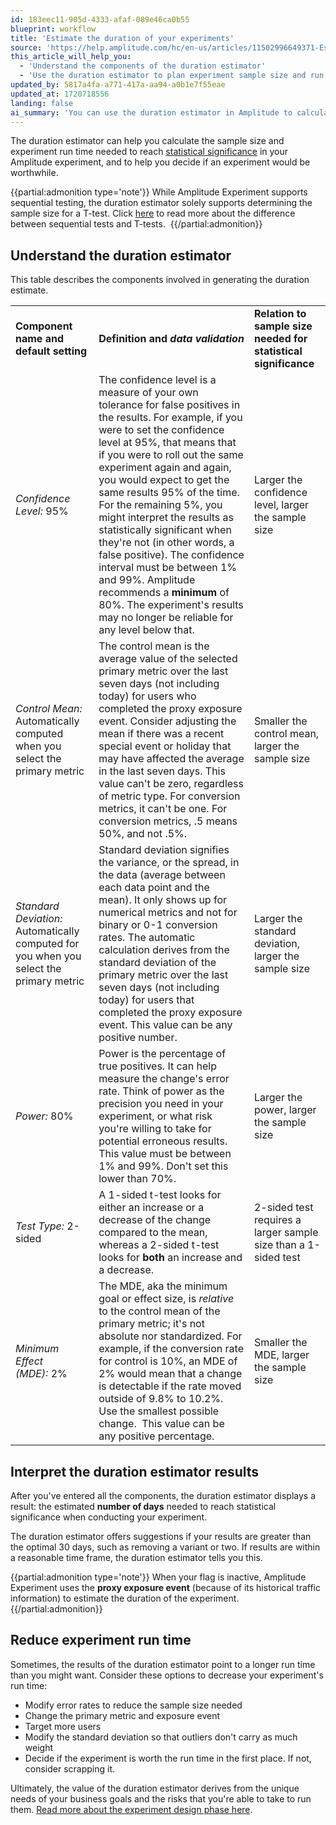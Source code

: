 ```yaml
---
id: 183eec11-905d-4333-afaf-089e46ca0b55
blueprint: workflow
title: 'Estimate the duration of your experiments'
source: 'https://help.amplitude.com/hc/en-us/articles/11502996649371-Estimate-the-duration-of-your-experiments'
this_article_will_help_you:
  - 'Understand the components of the duration estimator'
  - 'Use the duration estimator to plan experiment sample size and run time needed to reach statistical significance'
updated_by: 5817a4fa-a771-417a-aa94-a0b1e7f55eae
updated_at: 1720718556
landing: false
ai_summary: 'You can use the duration estimator in Amplitude to calculate the sample size and experiment run time needed for statistical significance. It helps you decide if an experiment is worthwhile. By understanding its components like confidence level, control mean, standard deviation, power, test type, and minimum effect, you can interpret the results it provides. The duration estimator suggests adjustments if the experiment takes more than 30 days. You can reduce experiment run time by modifying error rates, metrics, user targeting, and standard deviation. Ultimately, it helps align your experiment with your business goals and risk tolerance.'
---
```

The duration estimator can help you calculate the sample size and experiment run time needed to reach [statistical significance](https://en.wikipedia.org/wiki/Statistical_significance) in your Amplitude experiment, and to help you decide if an experiment would be worthwhile.

{{partial:admonition type='note'}}
 While Amplitude Experiment supports sequential testing, the duration estimator solely supports determining the sample size for a T-test. Click [here](https://amplitude.com/blog/sequential-test-vs-t-test) to read more about the difference between sequential tests and T-tests. 
{{/partial:admonition}}

## Understand the duration estimator

This table describes the components involved in generating the duration estimate.

|  |  |  |
| --- | --- | --- |
| **Component name and default setting** | **Definition and *data validation*** | **Relation to sample size needed for statistical significance** |
| *Confidence Level:* 95% | The confidence level is a measure of your own tolerance for false positives in the results. For example, if you were to set the confidence level at 95%, that means that if you were to roll out the same experiment again and again, you would expect to get the same results 95% of the time. For the remaining 5%, you might interpret the results as statistically significant when they're not (in other words, a false positive). The confidence interval must be between 1% and 99%. Amplitude recommends a **minimum** of 80%. The experiment's results may no longer be reliable for any level below that. | Larger the confidence level, larger the sample size |
| *Control Mean:* Automatically computed when you select the primary metric | The control mean is the average value of the selected primary metric over the last seven days (not including today) for users who completed the proxy exposure event. Consider adjusting the mean if there was a recent special event or holiday that may have affected the average in the last seven days. This value can't be zero, regardless of metric type. For conversion metrics, it can't be one. For conversion metrics, .5 means 50%, and not .5%. | Smaller the control mean, larger the sample size |
| *Standard Deviation:* Automatically computed for you when you select the primary metric | Standard deviation signifies the variance, or the spread, in the data (average between each data point and the mean). It only shows up for numerical metrics and not for binary or 0-1 conversion rates. The automatic calculation derives from the standard deviation of the primary metric over the last seven days (not including today) for users that completed the proxy exposure event. This value can be any positive number. | Larger the standard deviation, larger the sample size |
| *Power:* 80% | Power is the percentage of true positives. It can help measure the change's error rate. Think of power as the precision you need in your experiment, or what risk you're willing to take for potential erroneous results. This value must be between 1% and 99%. Don't set this lower than 70%. | Larger the power, larger the sample size |
| *Test Type:* 2-sided | A 1-sided t-test looks for either an increase or a decrease of the change compared to the mean, whereas a 2-sided t-test looks for **both** an increase and a decrease. | 2-sided test requires a larger sample size than a 1-sided test |
| *Minimum Effect (MDE):* 2% | The MDE, aka the minimum goal or effect size, is *relative* to the control mean of the primary metric; it's not absolute nor standardized. For example, if the conversion rate for control is 10%, an MDE of 2% would mean that a change is detectable if the rate moved outside of 9.8% to 10.2%. Use the smallest possible change.  This value can be any positive percentage. | Smaller the MDE, larger the sample size |

## Interpret the duration estimator results

After you've entered all the components, the duration estimator displays a result: the estimated **number of days** needed to reach statistical significance when conducting your experiment.

The duration estimator offers suggestions if your results are greater than the optimal 30 days, such as removing a variant or two. If results are within a reasonable time frame, the duration estimator tells you this.

{{partial:admonition type='note'}}
When your flag is inactive, Amplitude Experiment uses the **proxy exposure event** (because of its historical traffic information) to estimate the duration of the experiment.
{{/partial:admonition}}

## Reduce experiment run time

Sometimes, the results of the duration estimator point to a longer run time than you might want. Consider these options to decrease your experiment's run time:

* Modify error rates to reduce the sample size needed
* Change the primary metric and exposure event
* Target more users
* Modify the standard deviation so that outliers don't carry as much weight
* Decide if the experiment is worth the run time in the first place. If not, consider scrapping it.

Ultimately, the value of the duration estimator derives from the unique needs of your business goals and the risks that you're able to take to run them. [Read more about the experiment design phase here](https://help.amplitude.com/hc/en-us/articles/4405839607579-Define-your-experiment-s-goals).